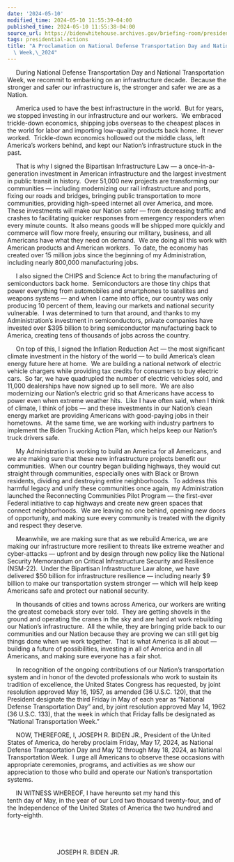 ```yaml
---
date: '2024-05-10'
modified_time: 2024-05-10 11:55:39-04:00
published_time: 2024-05-10 11:55:38-04:00
source_url: https://bidenwhitehouse.archives.gov/briefing-room/presidential-actions/2024/05/10/a-proclamation-on-national-defense-transportation-day-and-national-transportation-week-2024/
tags: presidential-actions
title: "A Proclamation on National Defense Transportation Day and National Transportation\
  \ Week,\_2024"
---
```

 
     During National Defense Transportation Day and National
Transportation Week, we recommit to embarking on an infrastructure
decade.  Because the stronger and safer our infrastructure is, the
stronger and safer we are as a Nation.  

     America used to have the best infrastructure in the world.  But for
years, we stopped investing in our infrastructure and our workers.  We
embraced trickle-down economics, shipping jobs overseas to the cheapest
places in the world for labor and importing low-quality products back
home.  It never worked.  Trickle-down economics hollowed out the middle
class, left America’s workers behind, and kept our Nation’s
infrastructure stuck in the past.

     That is why I signed the Bipartisan Infrastructure Law — a
once-in-a-generation investment in American infrastructure and the
largest investment in public transit in history.  Over 51,000 new
projects are transforming our communities — including modernizing our
rail infrastructure and ports, fixing our roads and bridges, bringing
public transportation to more communities, providing high-speed internet
all over America, and more.  These investments will make our Nation
safer — from decreasing traffic and crashes to facilitating quicker
responses from emergency responders when every minute counts.  It also
means goods will be shipped more quickly and commerce will flow more
freely, ensuring our military, business, and all Americans have what
they need on demand.  We are doing all this work with American products
and American workers.  To date, the economy has created over 15 million
jobs since the beginning of my Administration, including nearly 800,000
manufacturing jobs. 

     I also signed the CHIPS and Science Act to bring the manufacturing
of semiconductors back home.  Semiconductors are those tiny chips that
power everything from automobiles and smartphones to satellites and
weapons systems — and when I came into office, our country was only
producing 10 percent of them, leaving our markets and national security
vulnerable.  I was determined to turn that around, and thanks to my
Administration’s investment in semiconductors, private companies have
invested over $395 billion to bring semiconductor manufacturing back to
America, creating tens of thousands of jobs across the country.   

     On top of this, I signed the Inflation Reduction Act — the most
significant climate investment in the history of the world — to build
America’s clean energy future here at home.  We are building a national
network of electric vehicle chargers while providing tax credits for
consumers to buy electric cars.  So far, we have quadrupled the number
of electric vehicles sold, and 11,000 dealerships have now signed up to
sell more.  We are also modernizing our Nation’s electric grid so that
Americans have access to power even when extreme weather hits.  Like
I have often said, when I think of climate, I think of jobs — and these
investments in our Nation’s clean energy market are providing Americans
with good-paying jobs in their hometowns.  At the same time, we are
working with industry partners to implement the Biden Trucking Action
Plan, which helps keep our Nation’s truck drivers safe.

     My Administration is working to build an America for all Americans,
and we are making sure that these new infrastructure projects benefit
our communities.  When our country began building highways, they would
cut straight through communities, especially ones with Black or Brown
residents, dividing and destroying entire neighborhoods.  To address
this harmful legacy and unify these communities once again, my
Administration launched the Reconnecting Communities Pilot Program — the
first-ever Federal initiative to cap highways and create new green
spaces that connect neighborhoods.  We are leaving no one behind,
opening new doors of opportunity, and making sure every community is
treated with the dignity and respect they deserve.

     Meanwhile, we are making sure that as we rebuild America, we are
making our infrastructure more resilient to threats like extreme weather
and cyber-attacks — upfront and by design through new policy like the
National Security Memorandum on Critical Infrastructure Security and
Resilience (NSM-22).  Under the Bipartisan Infrastructure Law alone, we
have delivered $50 billion for infrastructure resilience — including
nearly $9 billion to make our transportation system stronger — which
will help keep Americans safe and protect our national security. 

     In thousands of cities and towns across America, our workers are
writing the greatest comeback story ever told.  They are getting shovels
in the ground and operating the cranes in the sky and are hard at work
rebuilding our Nation’s infrastructure.  All the while, they are
bringing pride back to our communities and our Nation because they are
proving we can still get big things done when we work together.  That is
what America is all about — building a future of possibilities,
investing in all of America and in all Americans, and making sure
everyone has a fair shot.

     In recognition of the ongoing contributions of our Nation’s
transportation system and in honor of the devoted professionals who work
to sustain its tradition of excellence, the United States Congress has
requested, by joint resolution approved May 16, 1957, as amended (36
U.S.C. 120), that the President designate the third Friday in May of
each year as “National Defense Transportation Day” and, by joint
resolution approved May 14, 1962 (36 U.S.C. 133), that the week in which
that Friday falls be designated as “National Transportation Week.”

     NOW, THEREFORE, I, JOSEPH R. BIDEN JR., President of the United
States of America, do hereby proclaim Friday, May 17, 2024, as National
Defense Transportation Day and May 12 through May 18, 2024, as National
Transportation Week.  I urge all Americans to observe these occasions
with appropriate ceremonies, programs, and activities as we show our
appreciation to those who build and operate our Nation’s transportation
systems.

     IN WITNESS WHEREOF, I have hereunto set my hand this  
tenth day of May, in the year of our Lord two thousand twenty-four, and
of the Independence of the United States of America the two hundred and
forty-eighth.  
   
   
   
   
                             JOSEPH R. BIDEN JR.
